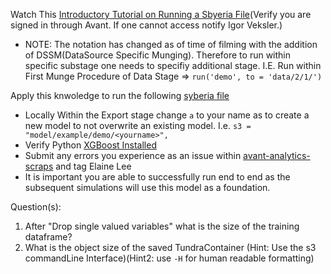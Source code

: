 Watch This [Introductory Tutorial on Running a Sbyeria File](https://www.youtube.com/watch?v=mpo8T6TiBvk)(Verify you are signed in through Avant. If one cannot access notify Igor Veksler.)
  * NOTE: The notation has changed as of time of filming with the addition of DSSM(DataSource Specific Munging). 
          Therefore to run within specific substage one needs to specifiy additional stage. I.E.
          Run within First Munge Procedure of Data Stage => ```run('demo', to = 'data/2/1/')```

Apply this knwoledge to run the following [syberia file](https://github.com/avantcredit/avant-analytics/blob/master/models/examples/demo/demo.R)  
  * Locally Within the Export stage change `a` to your name as to create a new model to not overwrite an existing model. I.e. `s3 =  "model/example/demo/<yourname>",`  
  * Verify Python [XGBoost Installed](https://github.com/dmlc/xgboost/tree/master/python-package)
  * Submit any errors you experience as an issue within [avant-analytics-scraps](https://github.com/avantcredit/avant-analytics-scraps) and tag Elaine Lee
  * It is important you are able to successfully run end to end as the subsequent simulations will use this model as a foundation. 

Question(s):  
  1) After "Drop single valued variables" what is the size of the training dataframe?
  2) What is the object size of the saved TundraContainer (Hint: Use the s3 commandLine Interface)(Hint2: use `-H` for human readable formatting)






